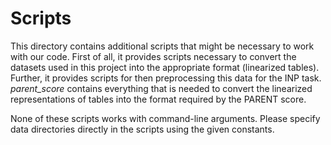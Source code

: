 # Scripts

This directory contains additional scripts that might be necessary to work with our code. First of all, it provides scripts necessary to convert the datasets used in this project into the appropriate format (linearized tables). Further, it provides scripts for then preprocessing this data for the INP task. _parent_score_ contains everything that is needed to convert the linearized representations of tables into the format required by the PARENT score.

None of these scripts works with command-line arguments. Please specify data directories directly in the scripts using the given constants.